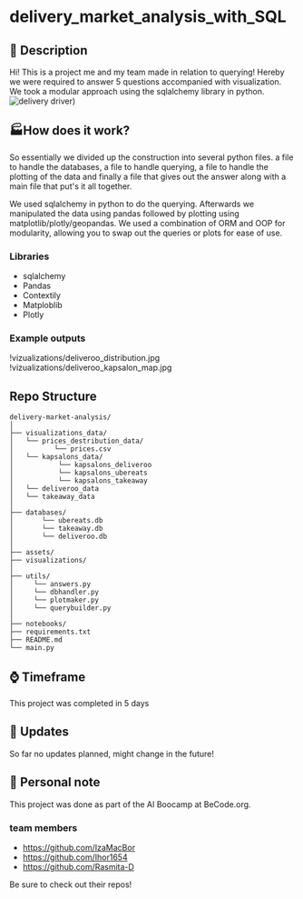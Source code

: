 # delivery_market_analysis_with_SQL
## &#x1F4DC; Description
Hi! This is a project me and my team made in relation to querying! Hereby we were required to answer 5 questions accompanied with visualization. 
We took a modular approach using the sqlalchemy library in python.
![delivery driver](https://github.com/yourusername/delivery-market-analysis/blob/main/assets/deliverydude.gif?raw=true))

## :factory:How does it work?
So essentially we divided up the construction into several python files. a file to handle the databases, a file to handle querying, a file to handle the plotting of the data and finally a file that gives out the answer along with a main file that put's it all together. 

We used sqlalchemy in python to do the querying. Afterwards we manipulated the data using pandas followed by plotting using matplotlib/plotly/geopandas. We used a combination of ORM and OOP for modularity, allowing you to swap out the queries or plots for ease of use.

### Libraries
* sqlalchemy
* Pandas
* Contextily
* Matploblib
* Plotly

### Example outputs
!vizualizations/deliveroo_distribution.jpg
!vizualizations/deliveroo_kapsalon_map.jpg

## Repo Structure
```plaintext 
delivery-market-analysis/
│
├── visualizations_data/             
│   └── prices_destribution_data/             
│          └── prices.csv
│   └── kapsalons_data/
│           └── kapsalons_deliveroo
│           └── kapsalons_ubereats
│           └── kapsalons_takeaway
│   └── deliveroo_data
│   └── takeaway_data
│
├── databases/                  
│       └── ubereats.db
│       └── takeaway.db
│       └── deliveroo.db
│
├── assets/
├── visualizations/
│ 
├── utils/
│     └── answers.py
│     └── dbhandler.py
│     └── plotmaker.py
│     └── querybuilder.py
│ 
├── notebooks/
├── requirements.txt                                            
├── README.md                  
└── main.py
```
## :watch: Timeframe 
This project was completed in 5 days

## :panda_face: Updates
So far no updates planned, might change in the future!

## :pushpin: Personal note
This project was done as part of the AI Boocamp at BeCode.org.
### team members
* https://github.com/IzaMacBor
* https://github.com/Ihor1654
* https://github.com/Rasmita-D

Be sure to check out their repos!
